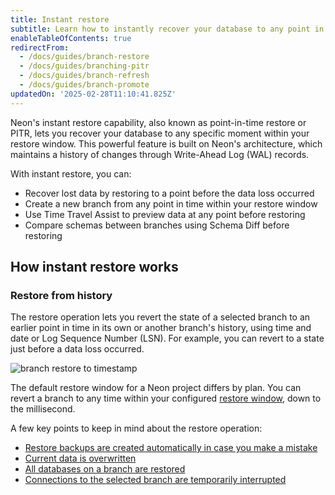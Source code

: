 ```yaml
---
title: Instant restore
subtitle: Learn how to instantly recover your database to any point in time within your restore window
enableTableOfContents: true
redirectFrom:
  - /docs/guides/branch-restore
  - /docs/guides/branching-pitr
  - /docs/guides/branch-refresh
  - /docs/guides/branch-promote
updatedOn: '2025-02-28T11:10:41.825Z'
---
```


Neon's instant restore capability, also known as point-in-time restore or PITR, lets you recover your database to any specific moment within your restore window. This powerful feature is built on Neon's architecture, which maintains a history of changes through Write-Ahead Log (WAL) records.

With instant restore, you can:
- Recover lost data by restoring to a point before the data loss occurred
- Create a new branch from any point in time within your restore window
- Use Time Travel Assist to preview data at any point before restoring
- Compare schemas between branches using Schema Diff before restoring

## How instant restore works

### Restore from history

The restore operation lets you revert the state of a selected branch to an earlier point in time in its own or another branch's history, using time and date or Log Sequence Number (LSN). For example, you can revert to a state just before a data loss occurred.

![branch restore to timestamp](/docs/guides/branch-restore_feature.png)

The default restore window for a Neon project differs by plan. You can revert a branch to any time within your configured [restore window](/docs/manage/projects#configure-restore-window), down to the millisecond.

A few key points to keep in mind about the restore operation:

- [Restore backups are created automatically in case you make a mistake](#automatic-backups)
- [Current data is overwritten](#overwrite-not-a-merge)
- [All databases on a branch are restored](#changes-apply-to-all-databases)
- [Connections to the selected branch are temporarily interrupted](#connections-temporarily-interrupted) 